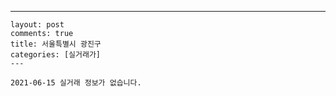 ---
    layout: post
    comments: true
    title: 서울특별시 광진구
    categories: [실거래가]
    ---

    2021-06-15 실거래 정보가 없습니다.

    